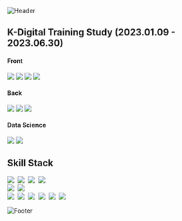 ![Header](https://capsule-render.vercel.app/api?type=waving&color=276DC3&height=200&section=header&text=Have%20a%20good%20time&fontSize=90)

## K-Digital Training Study (2023.01.09 - 2023.06.30)
#### Front

<img src="https://img.shields.io/badge/-HTML5-E34F26?logo=html5&logoColor=white"> <img src="https://img.shields.io/badge/-CSS3-1572B6?logo=css3&logoColor=white"> <img src="https://img.shields.io/badge/-Vanilla JS-F7DF1E?logo=javascript&logoColor=white"> <img src="https://img.shields.io/badge/-React.JS-61DAFB?logo=react&logoColor=white">

#### Back
<img src="https://img.shields.io/badge/-Java-FF2222?logo=openjdk&logoColor=white"> <img src="https://img.shields.io/badge/-Servlet & JSP-FF2222?logo=openjdk&logoColor=white"> <img src="https://img.shields.io/badge/-Spring Boot-6DB33F?logo=spring boot&logoColor=white">

#### Data Science
<img src="https://img.shields.io/badge/-Python-3776AB?logo=python&logoColor=white">
<img src="https://img.shields.io/badge/-R-276DC3?logo=r&logoColor=white">

## Skill Stack

<img src="https://img.shields.io/badge/-TypeScript-blue">&nbsp;
<img src="https://img.shields.io/badge/-Node.js-success">&nbsp;
<img src="https://img.shields.io/badge/-Express.js-green">&nbsp;
<img src="https://img.shields.io/badge/-Flutter-blue">
<br>
<img src="https://img.shields.io/badge/-Java-ff0000">&nbsp;
<img src="https://img.shields.io/badge/-Servlet JSP-yellow">
<br>
<img src="https://img.shields.io/badge/-MS Office-gray">&nbsp;
<img src="https://img.shields.io/badge/-MySQL-gray">&nbsp;
<img src="https://img.shields.io/badge/-TensorFlow-blueviolet">&nbsp;
<img src="https://img.shields.io/badge/-Raspberry Pi-skyblue">&nbsp;
<img src="https://img.shields.io/badge/-Photoshop-0000DD">&nbsp;
<img src="https://img.shields.io/badge/-Figma-4444ff">

![Footer](https://capsule-render.vercel.app/api?type=waving&color=auto&height=200&section=footer)
